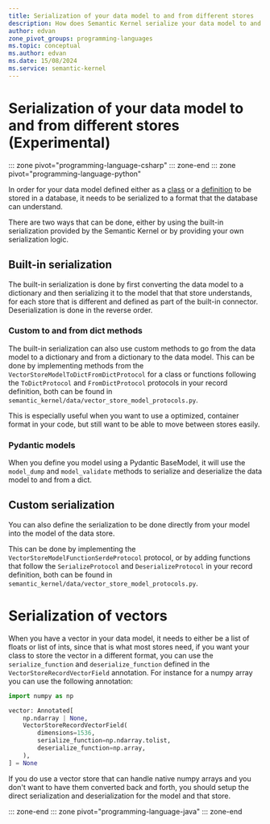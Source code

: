 ```yaml
---
title: Serialization of your data model to and from different stores 
description: How does Semantic Kernel serialize your data model to and from different stores
author: edvan
zone_pivot_groups: programming-languages
ms.topic: conceptual
ms.author: edvan
ms.date: 15/08/2024
ms.service: semantic-kernel
---
```

# Serialization of your data model to and from different stores (Experimental)

::: zone pivot="programming-language-csharp"
::: zone-end
::: zone pivot="programming-language-python"

In order for your data model defined either as a [class](./defining-your-data-model.md) or a [definition](./schema-with-record-definition.md) to be stored in a database, it needs to be serialized to a format that the database can understand.

There are two ways that can be done, either by using the built-in serialization provided by the Semantic Kernel or by providing your own serialization logic.

## Built-in serialization

The built-in serialization is done by first converting the data model to a dictionary and then serializing it to the model that that store understands, for each store that is different and defined as part of the built-in connector. Deserialization is done in the reverse order.

### Custom to and from dict methods

The built-in serialization can also use custom methods to go from the data model to a dictionary and from a dictionary to the data model. This can be done by implementing methods from the `VectorStoreModelToDictFromDictProtocol` for a class or functions following the `ToDictProtocol` and `FromDictProtocol` protocols in your record definition, both can be found in `semantic_kernel/data/vector_store_model_protocols.py`.

This is especially useful when you want to use a optimized, container format in your code, but still want to be able to move between stores easily.

### Pydantic models
When you define you model using a Pydantic BaseModel, it will use the `model_dump` and `model_validate` methods to serialize and deserialize the data model to and from a dict.

## Custom serialization
You can also define the serialization to be done directly from your model into the model of the data store. 

This can be done by implementing the `VectorStoreModelFunctionSerdeProtocol` protocol, or by adding functions that follow the `SerializeProtocol` and `DeserializeProtocol` in your record definition, both can be found in `semantic_kernel/data/vector_store_model_protocols.py`.

# Serialization of vectors

When you have a vector in your data model, it needs to either be a list of floats or list of ints, since that is what most stores need, if you want your class to store the vector in a different format, you can use the `serialize_function` and `deserialize_function` defined in the `VectorStoreRecordVectorField` annotation. For instance for a numpy array you can use the following annotation:

```python
import numpy as np

vector: Annotated[
    np.ndarray | None,
    VectorStoreRecordVectorField(
        dimensions=1536,
        serialize_function=np.ndarray.tolist,
        deserialize_function=np.array,
    ),
] = None
```

If you do use a vector store that can handle native numpy arrays and you don't want to have them converted back and forth, you should setup the direct serialization and deserialization for the model and that store.

::: zone-end
::: zone pivot="programming-language-java"
::: zone-end

